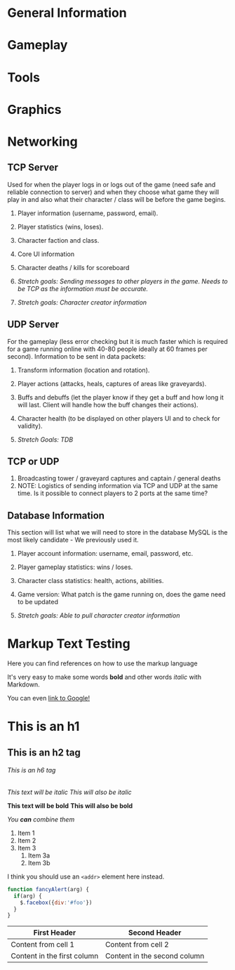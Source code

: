 # General Information


# Gameplay

# Tools

# Graphics

# **Networking**

## **TCP Server**

Used for when the player logs in or logs out of the game (need safe and reliable connection to server) and when they choose what game they will play in and also what their character / class will be before the game begins.

1. Player information (username, password, email).
1. Player statistics (wins, loses).
1. Character faction and class.
1. Core UI information 
1. Character deaths / kills for scoreboard

1. *Stretch goals: Sending messages to other players in the game. Needs to be TCP as the information must be accurate.*
1. *Stretch goals: Character creator information*

## **UDP Server**

For the gameplay (less error checking but it is much faster which is required for a game running online with 40-80 people ideally at 60 frames per second). 
Information to be sent in data packets:

1. Transform information (location and rotation).
1. Player actions (attacks, heals, captures of areas like graveyards).
1. Buffs and debuffs (let the player know if they get a buff and how long it will last. Client will handle how the buff changes their actions).
1. Character health (to be displayed on other players UI and to check for validity).

1. *Stretch Goals: TDB*

## **TCP or UDP**
1. Broadcasting tower / graveyard captures and captain / general deaths
1. NOTE: Logistics of sending information via TCP and UDP at the same time. Is it possible to connect players to 2 ports at the same time?

## **Database Information**
This section will list what we will need to store in the database
MySQL is the most likely candidate - We previously used it.

1. Player account information: username, email, password, etc.
1. Player gameplay statistics: wins / loses.
1. Character class statistics: health, actions, abilities.
1. Game version: What patch is the game running on, does the game need to be updated

1. *Stretch goals: Able to pull character creator information*




# Markup Text Testing

Here you can find references on how to use the markup language

It's very easy to make some words **bold** and other words *italic* with Markdown. 

You can even [link to Google!](http://google.com)

# This is an h1
## This is an h2 tag
###### This is an h6 tag

*This text will be italic*
_This will also be italic_

**This text will be bold**
__This will also be bold__

_You **can** combine them_

1. Item 1
1. Item 2
1. Item 3
   1. Item 3a
   1. Item 3b
   
   
I think you should use an
`<addr>` element here instead.


```javascript
function fancyAlert(arg) {
  if(arg) {
    $.facebox({div:'#foo'})
  }
}
```

First Header | Second Header
------------ | -------------
Content from cell 1 | Content from cell 2
Content in the first column | Content in the second column
